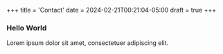 +++
title = 'Contact'
date = 2024-02-21T00:21:04-05:00
draft = true
+++

### Hello World

Lorem ipsum dolor sit amet, consectetuer adipiscing elit.